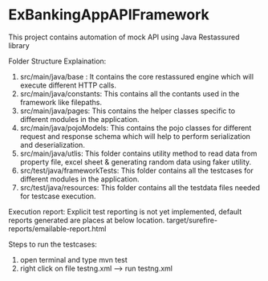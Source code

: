 # ExBankingAppAPIFramework
This project contains automation of mock API using Java Restassured library

Folder Structure Explaination:
1. src/main/java/base : It contains the core restassured engine which will execute different HTTP calls.
2. src/main/java/constants: This contains all the contants used in the framework like filepaths.
3. src/main/java/pages: This contains the helper classes specific to different modules in the application.
4. src/main/java/pojoModels: This contains the pojo classes for different request and response schema which will help to perform serialization and deserialization.
5. src/main/java/utlis: This folder contains utility method to read data from property file, excel sheet & generating random data using faker utility.
6. src/test/java/frameworkTests: This folder contains all the testcases for different modules in the application.
7. src/test/java/resources: This folder contains all the testdata files needed for testcase execution.


Execution report: Explicit test reporting is not yet implemented, default reports generated are places at below location.
                  target/surefire-reports/emailable-report.html


Steps to run the testcases:

1. open terminal and type mvn test
2. right click on file testng.xml --> run testng.xml
